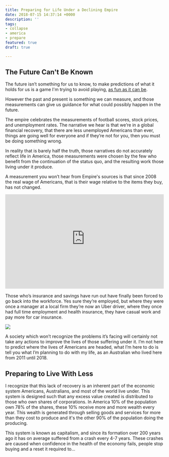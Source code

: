 ```yaml
---
title: Preparing for Life Under a Declining Empire
date: 2018-07-15 14:37:14 +0000
description: ''
tags:
- collapse
- america
- prepare
featured: true
draft: true

---
```

## The Future Can't Be Known

The future isn’t something for us to know, to make predictions of what it holds for us is a game I'm trying to avoid playing, [as fun as it can be](/collapse/america-will-collapse-earth-will-boil-humanity-will-perish/).

However the past and present is something we can measure, and those measurements can give us guidance for what could possibly happen in the future.

The empire celebrates the measurements of football scores, stock prices, and unemployment rates. The narrative we hear is that we’re in a global financial recovery, that there are less unemployed Americans than ever, things are going well for everyone and if they’re not for you, then you must be doing something wrong.

In reality that is barely half the truth, those narratives do not accurately reflect life in America, those measurements were chosen by the few who benefit from the continuation of the status quo, and the resulting work those living under it produce.

A measurement you won’t hear from Empire's sources is that since 2008 the real wage of Americans, that is their wage relative to the items they buy, has not changed.

<iframe src='https://d3fy651gv2fhd3.cloudfront.net/embed/?s=unitedstawaggro&v=201805311312v&d1=20080101&d2=20181231&h=400&w=800' width='100%'  height='300' frameborder='0' scrolling='no'></iframe>

Those who’s insurance and savings have run out have finally been forced to go back into the workforce. Yes sure they’re employed, but where they were once a manager at a local firm they’re now an Uber driver, where they once had full time employment and health insurance, they have casual work and pay more for car insurance.

![](/uploads/2018/07/15/saupload_median-household-income-in-21st-century-nominal-and-real-estimates-200001-thru-201801_thumb1.png)

A society which won’t recognize the problems it’s facing will certainly not take any actions to improve the lives of those suffering under it. I’m not here to predict where the lives of Americans are headed, what I’m here to do is tell you what I’m planning to do with my life, as an Australian who lived here from 2011 until 2018.

## Preparing to Live With Less

I recognize that this lack of recovery is an inherent part of the economic system Americans, Australians, and most of the world live under. This system is designed such that any excess value created is distributed to those who own shares of corporations. In America 10% of the population own 78% of the shares, these 10% receive more and more wealth every year. This wealth is generated through selling goods and services for more than they cost to produce and it's the other 90% of the population doing the producing.

This system is known as capitalism, and since its formation over 200 years ago it has on average suffered from a crash every 4-7 years. These crashes are caused when confidence in the health of the economy fails, people stop buying and a reset it required to...